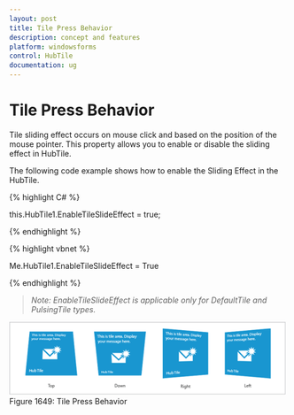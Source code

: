 ```yaml
---
layout: post
title: Tile Press Behavior
description: concept and features
platform: windowsforms
control: HubTile
documentation: ug
--- 
```


# Tile Press Behavior

Tile sliding effect occurs on mouse click and based on the position of the mouse pointer. This property allows you to enable or disable the sliding effect in HubTile.

The following code example shows how to enable the Sliding Effect in the HubTile.

{% highlight C# %}  

this.HubTile1.EnableTileSlideEffect = true;

{% endhighlight %}



{% highlight vbnet %} 

Me.HubTile1.EnableTileSlideEffect = True

{% endhighlight %}



> _Note: EnableTileSlideEffect is applicable only for DefaultTile and PulsingTile types._

![hub](Concept-and-Features_images/Concept-and-Features_img19.png) 
Figure 1649: Tile Press Behavior



